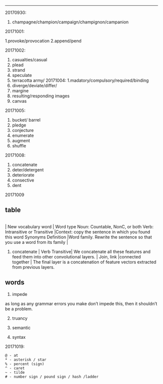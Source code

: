 ---------------------
20170930:
1. champagne/champion/campaign/champignon/campanion


20171001:

1.provoke/provocation
2.append/pend

20171002:
1. casualties/casual
2. plead
3. strand
4. speculate
5. terracotta army/
20171004:
1.madatory/compulsory/required/binding
2. diverge/deviate/differ/
3. margine
4. resulting/responding images
5. canvas

20171005:
1. bucket/ barrel
2. pledge
3. conjecture 
4. enumerate
5. augment
6. shuffle

20171008:
1. concatenate
2. deter/detergent
3. deteriorate
4. consective
5. dent

20171009
## table
|                      |              |                  |                   |
|----------------------|--------------|------------------|------------------|

| New vocabulary word |	Word type	Noun: Countable, NonC, or both
Verb: Intransitive or Transitive	|Context: copy the sentence in which you found this word	Synonyms	Definition	|Word family. Rewrite the sentence so that you use a word from its family |
1. concatenate |	Verb	Transitive|	We concatenate all these features and feed them into other convolutional layers.	| Join, link	|connected together	| The final layer is a concatenation of feature vectors extracted from previous layers.

## words
1. impede

as long as any grammar errors you make don’t impede this, then it shouldn’t be a problem.

2. truancy 

3. semantic
4. syntax

20171019:

```
@ - at
* - asterisk / star 
% - percent (sign) 
^ - caret 
~ - tilde 
# - number sign / pound sign / hash /ladder 
```

